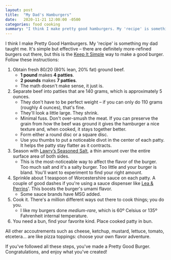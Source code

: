 ```yaml
---
layout: post
title:  "My Dad's Hamburgers"
date:   2020-11-21 12:00:00 -0500
categories: food cooking
summary: "I think I make pretty good hamburgers. My 'recipe' is something my dad taught me. It's simple but effective – there are definitely more-refined burgers out there, but this is the Keep It Simple method way to make a good burger. Follow these instructions:"
---
```


I think I make Pretty Good Hamburgers. My 'recipe' is something my dad taught me. It's simple but effective – there are definitely more-refined burgers out there, but this is the [Keep It Simple](https://wiki.c2.com/?KeepItSimple) way to make a good burger. Follow these instructions:

1. Obtain fresh 80/20 (80% lean, 20% fat) ground beef.
    * **1 pound** makes **4 patties**.
    * **2 pounds** makes **7 patties**.
    * The math doesn't make sense, it just is.
2. Separate beef into patties that are 140 grams, which is approximately 5 ounces.
    * They don't have to be perfect weight – if you can only do 110 grams (roughly 4 ounces), that's fine.
    * They'll look a little large. They shrink.
    * Minimal fuss. Don't over-smush the meat. If you can preserve the grain from how the beef was ground it gives the hamburger a nice texture and, when cooked, it stays together better.
    * Form either a round disc or a square disc.
    * Use you thumbs to put a noticeable divot in the center of each patty. It helps the patty stay flatter as it contracts.
3. Season with [Lawry’s Seasoned Salt](https://www.mccormick.com/lawrys/flavors/spice-blends/seasoned-salt), a thin amount over the entire surface area of both sides.
    * This is the most-noticeable way to affect the flavor of the burger. Too much salt and it's a salty burger. Too little and your burger is bland. You'll want to experiment to find your right amount.
4. Sprinkle about 1 teaspoon of Worcestershire sauce on each patty. A couple of good dashes if you're using a sauce dispenser like [Lea & Perrins](https://www.leaperrins.com/)'. This boosts the burger's umami flavor.
    * Some sauce brands have MSG added.
5. Cook it. There's a million different ways out there to cook things; you do you.
    * I like my burgers done *medium-rare*, which is 60º Celsius or 135º Fahrenheit internal temperature.
6. You need a bun, find your favorite kind. Place cooked patty in bun.

All other accoutrements such as cheese, ketchup, mustard, lettuce, tomato, etcetera… are like pizza toppings: choose your own flavor adventure.

If you've followed all these steps, you've made a Pretty Good Burger. Congratulations, and enjoy what you've created!